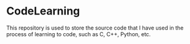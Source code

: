 # CodeLearning
This repository is used to store the source code that I have used in the process of learning to code, such as C, C++, Python, etc.
